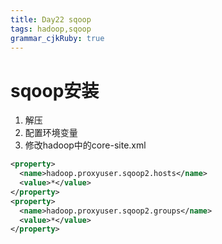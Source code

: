 ```yaml
---
title: Day22 sqoop 
tags: hadoop,sqoop
grammar_cjkRuby: true
---
```



# sqoop安装

1. 解压
2. 配置环境变量 
3. 修改hadoop中的core-site.xml

``` xml
<property>
  <name>hadoop.proxyuser.sqoop2.hosts</name>
  <value>*</value>
</property>
<property>
  <name>hadoop.proxyuser.sqoop2.groups</name>
  <value>*</value>
</property>
```


